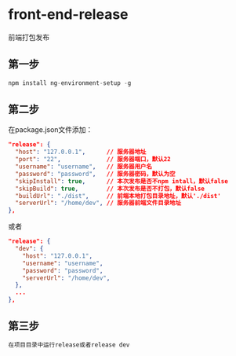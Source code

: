 # front-end-release
前端打包发布

## 第一步
```javascript
npm install ng-environment-setup -g
```
## 第二步
在package.json文件添加：
```json
"release": {
  "host": "127.0.0.1",      // 服务器地址
  "port": "22",             // 服务器端口，默认22
  "username": "username",   // 服务器用户名
  "password": "password",   // 服务器密码，默认为空
  "skipInstall": true,      // 本次发布是否不npm intall，默认false
  "skipBuild": true,        // 本次发布是否不打包，默认false
  "buildUrl": "./dist",     // 前端本地打包目录地址，默认'./dist'
  "serverUrl": "/home/dev", // 服务器前端文件目录地址
},
```
或者
```json
"release": {
  "dev": {
    "host": "127.0.0.1",
    "username": "username",
    "password": "password",
    "serverUrl": "/home/dev",
  },
  ...
},
```
## 第三步
```bash
在项目目录中运行release或者release dev
```